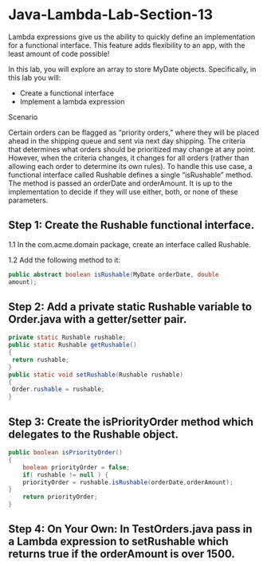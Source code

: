 # Java-Lambda-Lab-Section-13

Lambda expressions give us the ability to quickly define an implementation for a
functional interface. This feature adds flexibility to an app, with the least amount of
code possible!

In this lab, you will explore an array to store MyDate objects.
Specifically, in this lab you will:
* Create a functional interface
* Implement a lambda expression

Scenario

Certain orders can be flagged as “priority orders,” where they will be placed ahead
in the shipping queue and sent via next day shipping. The criteria that determines
what orders should be prioritized may change at any point. However, when the
criteria changes, it changes for all orders (rather than allowing each order to
determine its own rules). To handle this use case, a functional interface called
Rushable defines a single “isRushable” method. The method is passed an orderDate
and orderAmount. It is up to the implementation to decide if they will use either,
both, or none of these parameters.

## Step 1: Create the Rushable functional interface.

1.1 In the com.acme.domain package, create an interface called Rushable.

1.2 Add the following method to it:

```java
public abstract boolean isRushable(MyDate orderDate, double
amount);
```

## Step 2: Add a private static Rushable variable to Order.java with a getter/setter pair.

```java
private static Rushable rushable;
public static Rushable getRushable()
{
 return rushable;
}
public static void setRushable(Rushable rushable)
{
 Order.rushable = rushable;
}
```

## Step 3: Create the isPriorityOrder method which delegates to the Rushable object.

```java
public boolean isPriorityOrder()
{
    boolean priorityOrder = false;
    if( rushable != null ) {
    priorityOrder = rushable.isRushable(orderDate,orderAmount);
}
    return priorityOrder;
}
```

## Step 4: On Your Own: In TestOrders.java pass in a Lambda expression to setRushable which returns true if the orderAmount is over 1500.

